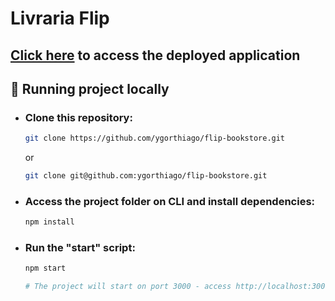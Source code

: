 # Livraria Flip

## <a href="https://flip-bookstore.vercel.app/" target="_blank">Click here</a> to access the deployed application

## 🎲 Running project locally

- ### Clone this repository:
  ```bash
  git clone https://github.com/ygorthiago/flip-bookstore.git
  ```
  or 

  ```bash
  git clone git@github.com:ygorthiago/flip-bookstore.git
  ```

- ### Access the project folder on CLI and install dependencies:
  ```bash
  npm install
  ```

- ### Run the "start" script:
  ```bash
  npm start

  # The project will start on port 3000 - access http://localhost:3000
  ```
